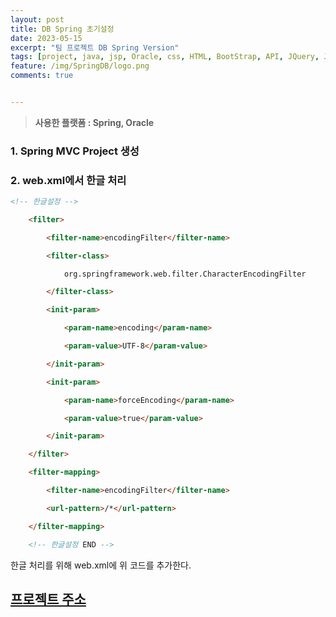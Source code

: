 ```yaml
---
layout: post
title: DB Spring 초기설정
date: 2023-05-15
excerpt: "팀 프로젝트 DB Spring Version"
tags: [project, java, jsp, Oracle, css, HTML, BootStrap, API, JQuery, JavaScript, Spring, FrameWork]
feature: /img/SpringDB/logo.png
comments: true


---
```



> **사용한 플랫폼 : Spring, Oracle**



### 1.  Spring MVC Project 생성

### 2.  web.xml에서 한글 처리

```html
<!-- 한글설정 -->

	<filter>

		<filter-name>encodingFilter</filter-name>

		<filter-class>

			org.springframework.web.filter.CharacterEncodingFilter

		</filter-class>

		<init-param>

			<param-name>encoding</param-name>

			<param-value>UTF-8</param-value>

		</init-param>

		<init-param>

			<param-name>forceEncoding</param-name>

			<param-value>true</param-value>

		</init-param>

	</filter>

	<filter-mapping>

		<filter-name>encodingFilter</filter-name>

		<url-pattern>/*</url-pattern>

	</filter-mapping>

	<!-- 한글설정 END -->
```

한글 처리를 위해 web.xml에 위 코드를 추가한다.


## [프로젝트 주소](https://github.com/GreenteaPIE/TeamProjectDBSpringVer)
